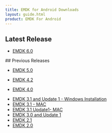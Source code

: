 ```yaml
---
title: EMDK for Android Downloads
layout: guide.html
product: EMDK For Android
---
```


## Latest Release
<ul>
<li><a href='https://www.zebra.com/us/en/support-downloads/software/developer-tools/emdk-for-android.html'>EMDK 6.0</a></li>
</ul>
## Previous Releases
<ul>
<li><a href='https://www.zebra.com/us/en/support-downloads/software/developer-tools/emdk-for-android.html'>EMDK 5.0</a></li>
</ul>
<ul>
<li><a href='https://www.zebra.com/us/en/support-downloads/software/developer-tools/emdk-for-android.html'>EMDK 4.2</a></li>
</ul>
<ul>
<li><a href='https://www.zebra.com/us/en/support-downloads/software/developer-tools/emdk-for-android.html'>EMDK 4.0 </a></li>
</ul>
<ul>
<li><a href='https://www.zebra.com/us/en/support-downloads/software/developer-tools/emdk-for-android.html'>EMDK 3.1 and Update 1 - Windows Installation</a></li>
<li><a href='https://s3.amazonaws.com/emdk/EMDK_3.1_MAC.zip'> EMDK 3.1 - MAC</a>

<li><a href='https://s3.amazonaws.com/emdk/EMDK_3.1_UPDATE1_MAC.zip'> EMDK 3.1 Update1- MAC</a>

<li><a href='https://www.zebra.com/us/en/support-downloads/software/developer-tools/emdk-for-android.html'>EMDK 3.0 and Update 1</a></li>

<li><a href="https://www.zebra.com/us/en/support-downloads/software/developer-tools/emdk-for-android.html">EMDK 2.1</a></li>

<li><a href="https://www.zebra.com/us/en/support-downloads/software/developer-tools/emdk-for-android.html">EMDK 2.0</a></li>
</ul>







